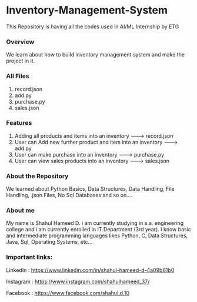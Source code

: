 # Inventory-Management-System
 This Repository is having all the codes used in AI/ML Internship by ETG

### Overview
 We learn about how to build inventory management system and make the project in it.

### All Files
 1. record.json
 2. add.py
 3. purchase.py
 4. sales.json

### Features
 1. Adding all products and items into an inventory ---> record.json
 2. User can Add new further product and item into an inventory ---> add.py
 3. User can make purchase into an inventory ---> purchase.py
 4. User can view sales products into an inventory ---> sales.json

### About the Repository
 We learned about Python Basics, Data Structures, Data Handling, File Handling, .json Files, No Sql Databases and so on....

### About me
 My name is Shahul Hameed D. i am currently studying in s.a. engineering college and i am currently enrolled in IT Department (3rd year). I know basic and intermediate programming languages likes Python, C, Data Structures, Java, Sql, Operating Systems, etc...

### Important links:
  LinkedIn : https://www.linkedin.com/in/shahul-hameed-d-4a09b61b0

  Instagram : https://www.instagram.com/shahulhameed_37/

  Facebook : https://www.facebook.com/shahul.d.10
